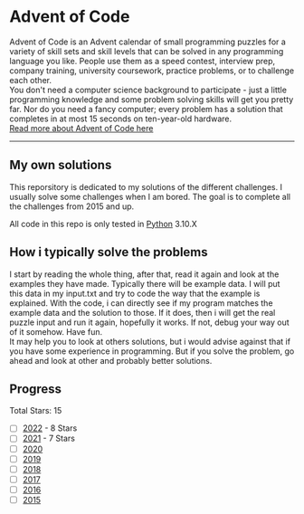 # Advent of Code

Advent of Code is an Advent calendar of small programming puzzles for a variety of skill sets and skill levels that can be solved in any programming language you like. People use them as a speed contest, interview prep, company training, university coursework, practice problems, or to challenge each other.  
You don't need a computer science background to participate - just a little programming knowledge and some problem solving skills will get you pretty far. Nor do you need a fancy computer; every problem has a solution that completes in at most 15 seconds on ten-year-old hardware.  
[Read more about Advent of Code here](https://adventofcode.com/about)  

---

## My own solutions

This reporsitory is dedicated to my solutions of the different challenges. I usually solve some challenges when I am bored. The goal is to complete all the challenges from 2015 and up.  

All code in this repo is only tested in [Python](https://www.python.org/downloads/) 3.10.X  

## How i typically solve the problems

I start by reading the whole thing, after that, read it again and look at the examples they have made. Typically there will be example data. I will put this data in my input.txt and try to code the way that the example is explained. With the code, i can directly see if my program matches the example data and the solution to those. If it does, then i will get the real puzzle input and run it again, hopefully it works. If not, debug your way out of it somehow. Have fun.  
It may help you to look at others solutions, but i would advise against that if you have some experience in programming. But if you solve the problem, go ahead and look at other and probably better solutions.

## Progress

Total Stars: 15

- [ ] [2022](https://adventofcode.com/2022) - 8 Stars
- [ ] [2021](https://adventofcode.com/2021) - 7 Stars
- [ ] [2020](https://adventofcode.com/2020)
- [ ] [2019](https://adventofcode.com/2019)
- [ ] [2018](https://adventofcode.com/2018)
- [ ] [2017](https://adventofcode.com/2017)
- [ ] [2016](https://adventofcode.com/2016)
- [ ] [2015](https://adventofcode.com/2015)
